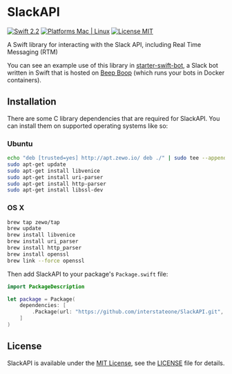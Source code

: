 # SlackAPI

[![Swift 2.2](https://img.shields.io/badge/Swift-2.2-orange.svg?style=flat)](https://swift.org)
[![Platforms Mac | Linux](https://img.shields.io/badge/Platforms-OS%20X%20%7C%20Linux-lightgray.svg?style=flat)](https://swift.org)
[![License MIT](https://img.shields.io/badge/License-MIT-blue.svg?style=flat)](https://tldrlegal.com/license/mit-license)

A Swift library for interacting with the Slack API, including Real Time Messaging (RTM)

You can see an example use of this library in [starter-swift-bot](https://github.com/interstateone/starter-swift-bot), a Slack bot written in Swift that is hosted on [Beep Boop](https://beepboophq.com) (which runs your bots in Docker containers).

## Installation

There are some C library dependencies that are required for SlackAPI. You can install them on supported operating systems like so:

### Ubuntu

```bash
echo "deb [trusted=yes] http://apt.zewo.io/ deb ./" | sudo tee --append /etc/apt/sources.list
sudo apt-get update
sudo apt-get install libvenice
sudo apt-get install uri-parser
sudo apt-get install http-parser
sudo apt-get install libssl-dev
```

### OS X

```bash
brew tap zewo/tap
brew update
brew install libvenice
brew install uri_parser
brew install http_parser
brew install openssl
brew link --force openssl
```

Then add SlackAPI to your package's `Package.swift` file:

```swift
import PackageDescription

let package = Package(
    dependencies: [
        .Package(url: "https://github.com/interstateone/SlackAPI.git", majorVersion: 1, minor: 0)
    ]
)
```

## License

SlackAPI is available under the [MIT License](https://tldrlegal.com/license/mit-license), see the [LICENSE](https://github.com/interstateone/SlackAPI/blob/master/LICENSE) file for details.
